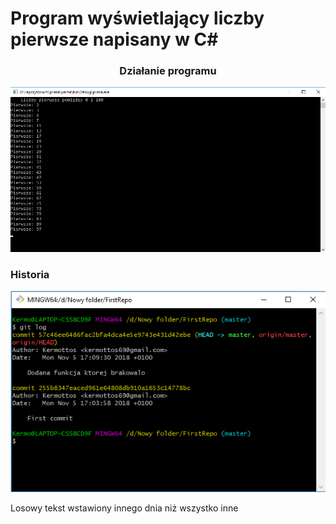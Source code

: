 # Program wyświetlający liczby pierwsze napisany w C#


### <center>Działanie programu</center>
![Obrazek](/img/1.png)

### Historia
![Obrazek2](/img/2.png)


Losowy tekst wstawiony innego dnia niż wszystko inne
